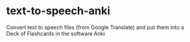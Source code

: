# text-to-speech-anki
Convert text to speech files (from Google Translate) and put them into a Deck of Flashcards in the software Anki
